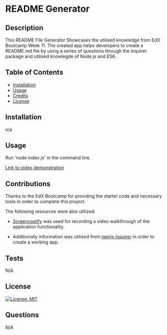 # README Generator

## Description
  This README File Generator Showcases the utilised knowledge from EdX Bootcamp Week 11. The created app helps developers to create a README.md file by using a series of questions through the inquirer package and utilised knowlegde of Node.js and ES6. 
  
  ## Table of Contents 
  
  - [Installation](#installation)
  - [Usage](#usage)
  - [Credits](#credits)
  - [License](#license)
  
  ## Installation
  
n/a
  
  ## Usage
  
Run 'node index.js' in the command line. 

 [Link to video demonstration]()

  
  ## Contributions
  
Thanks to the EdX Bootcamp for providing the starter code and necessary tools in order to  complete this project. 

The following resources were also utilized:

- [Screencastify](https://www.screencastify.com/) was used for recording a video walkthrough of the application functionality.

- Additionally information was utilised from [npmjs inquirer](https://www.npmjs.com/package/inquirer) in order to create a working app.


## Tests

N/A

## License

 [![License: MIT](https://img.shields.io/badge/License-MIT-yellow.svg)](https://opensource.org/licenses/MIT) 
 

 ## Questions

N/A
